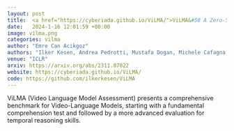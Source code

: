 ```yaml
---
layout: post
title:  <a href="https://cyberiada.github.io/ViLMA/">ViLMA&#58 A Zero-Shot Benchmark for Linguistic and Temporal Grounding in Video-Language Models</a>
date:   2024-1-16 12:01:59 +00:00
image: vilma.png
categories: vilma
author: "Emre Can Acikgoz"
authors: "Ilker Kesen, Andrea Pedrotti, Mustafa Dogan, Michele Cafagna, <strong>Emre Can Acikgoz</strong>, Letitia Parcalabescu, Iacer Calixto, Anette Frank, Albert Gatt, Aykut Erdem, Erkut Erdem"
venue: "ICLR"
arxiv: https://arxiv.org/abs/2311.07022
website: https://cyberiada.github.io/ViLMA/
code: https://github.com/ilkerkesen/ViLMA
---
```

<!-- ViLMA presents a comprehensive benchmark for Video-Language Models to evaluate their capabilities. It is introduced with an initial assessment that assesses a model's fundamental comprehension skills, which is then followed by a more advanced primary evaluation designed to gauge its specific temporal reasoning abilities. -->
ViLMA (Video Language Model Assessment) presents a comprehensive benchmark for Video-Language Models, starting with a fundamental comprehension test and followed by a more advanced evaluation for temporal reasoning skills.